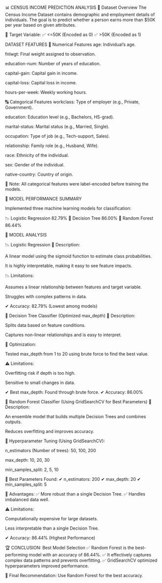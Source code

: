 📊 CENSUS INCOME PREDICTION ANALYSIS
📌 Dataset Overview
The Census Income Dataset contains demographic and employment details of individuals. The goal is to predict whether a person earns more than $50K per year based on given attributes.

🔹 Target Variable:
✅ <=50K (Encoded as 0)
✅ >50K (Encoded as 1)

DATASET FEATURES
🔢 Numerical Features
age: Individual’s age.

fnlwgt: Final weight assigned to observation.

education-num: Number of years of education.

capital-gain: Capital gain in income.

capital-loss: Capital loss in income.

hours-per-week: Weekly working hours.

🔠 Categorical Features
workclass: Type of employer (e.g., Private, Government).

education: Education level (e.g., Bachelors, HS-grad).

marital-status: Marital status (e.g., Married, Single).

occupation: Type of job (e.g., Tech-support, Sales).

relationship: Family role (e.g., Husband, Wife).

race: Ethnicity of the individual.

sex: Gender of the individual.

native-country: Country of origin.

📌 Note: All categorical features were label-encoded before training the models.

🚀 MODEL PERFORMANCE SUMMARY

Implemented three machine learning models for classification:

📉 Logistic Regression	              82.79%
🌳 Decision Tree	              86.00%
🌲 Random Forest	              86.44%

🔬 MODEL ANALYSIS

📉 Logistic Regression
📌 Description:

A linear model using the sigmoid function to estimate class probabilities.

It is highly interpretable, making it easy to see feature impacts.

📉 Limitations:

Assumes a linear relationship between features and target variable.

Struggles with complex patterns in data.

✔ Accuracy: 82.79% (Lowest among models)

🌳 Decision Tree Classifier (Optimized max_depth)
📌 Description:

Splits data based on feature conditions.

Captures non-linear relationships and is easy to interpret.

📌 Optimization:

Tested max_depth from 1 to 20 using brute force to find the best value.

⚠️ Limitations:

Overfitting risk if depth is too high.

Sensitive to small changes in data.

✔ Best max_depth: Found through brute force.
✔ Accuracy: 86.00%

🌲 Random Forest Classifier (Using GridSearchCV for Best Parameters)
📌 Description:

An ensemble model that builds multiple Decision Trees and combines outputs.

Reduces overfitting and improves accuracy.

📌 Hyperparameter Tuning (Using GridSearchCV):

n_estimators (Number of trees): 50, 100, 200

max_depth: 10, 20, 30

min_samples_split: 2, 5, 10

📌 Best Parameters Found:
✔ n_estimators: 200
✔ max_depth: 20
✔ min_samples_split: 5

🚀 Advantages:
✅ More robust than a single Decision Tree.
✅ Handles imbalanced data well.

⚠️ Limitations:

Computationally expensive for large datasets.

Less interpretable than a single Decision Tree.

✔ Accuracy: 86.44% (Highest Performance)

🏆 CONCLUSION: Best Model Selection
✅ Random Forest is the best-performing model with an accuracy of 86.44%.
✅ It effectively captures complex data patterns and prevents overfitting.
✅ GridSearchCV optimized hyperparameters improved performance.

🚀 Final Recommendation: Use Random Forest for the best accuracy.
